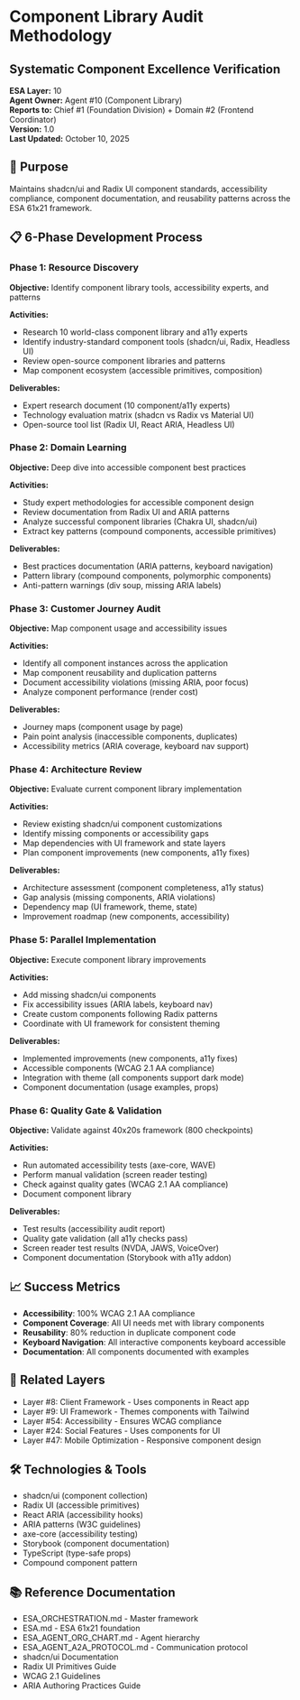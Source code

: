 # Component Library Audit Methodology
## Systematic Component Excellence Verification

**ESA Layer:** 10  
**Agent Owner:** Agent #10 (Component Library)  
**Reports to:** Chief #1 (Foundation Division) + Domain #2 (Frontend Coordinator)  
**Version:** 1.0  
**Last Updated:** October 10, 2025

## 🎯 Purpose
Maintains shadcn/ui and Radix UI component standards, accessibility compliance, component documentation, and reusability patterns across the ESA 61x21 framework.

## 📋 6-Phase Development Process

### Phase 1: Resource Discovery
**Objective:** Identify component library tools, accessibility experts, and patterns

**Activities:**
- Research 10 world-class component library and a11y experts
- Identify industry-standard component tools (shadcn/ui, Radix, Headless UI)
- Review open-source component libraries and patterns
- Map component ecosystem (accessible primitives, composition)

**Deliverables:**
- Expert research document (10 component/a11y experts)
- Technology evaluation matrix (shadcn vs Radix vs Material UI)
- Open-source tool list (Radix UI, React ARIA, Headless UI)

### Phase 2: Domain Learning
**Objective:** Deep dive into accessible component best practices

**Activities:**
- Study expert methodologies for accessible component design
- Review documentation from Radix UI and ARIA patterns
- Analyze successful component libraries (Chakra UI, shadcn/ui)
- Extract key patterns (compound components, accessible primitives)

**Deliverables:**
- Best practices documentation (ARIA patterns, keyboard navigation)
- Pattern library (compound components, polymorphic components)
- Anti-pattern warnings (div soup, missing ARIA labels)

### Phase 3: Customer Journey Audit
**Objective:** Map component usage and accessibility issues

**Activities:**
- Identify all component instances across the application
- Map component reusability and duplication patterns
- Document accessibility violations (missing ARIA, poor focus)
- Analyze component performance (render cost)

**Deliverables:**
- Journey maps (component usage by page)
- Pain point analysis (inaccessible components, duplicates)
- Accessibility metrics (ARIA coverage, keyboard nav support)

### Phase 4: Architecture Review
**Objective:** Evaluate current component library implementation

**Activities:**
- Review existing shadcn/ui component customizations
- Identify missing components or accessibility gaps
- Map dependencies with UI framework and state layers
- Plan component improvements (new components, a11y fixes)

**Deliverables:**
- Architecture assessment (component completeness, a11y status)
- Gap analysis (missing components, ARIA violations)
- Dependency map (UI framework, theme, state)
- Improvement roadmap (new components, accessibility)

### Phase 5: Parallel Implementation
**Objective:** Execute component library improvements

**Activities:**
- Add missing shadcn/ui components
- Fix accessibility issues (ARIA labels, keyboard nav)
- Create custom components following Radix patterns
- Coordinate with UI framework for consistent theming

**Deliverables:**
- Implemented improvements (new components, a11y fixes)
- Accessible components (WCAG 2.1 AA compliance)
- Integration with theme (all components support dark mode)
- Component documentation (usage examples, props)

### Phase 6: Quality Gate & Validation
**Objective:** Validate against 40x20s framework (800 checkpoints)

**Activities:**
- Run automated accessibility tests (axe-core, WAVE)
- Perform manual validation (screen reader testing)
- Check against quality gates (WCAG 2.1 AA compliance)
- Document component library

**Deliverables:**
- Test results (accessibility audit report)
- Quality gate validation (all a11y checks pass)
- Screen reader test results (NVDA, JAWS, VoiceOver)
- Component documentation (Storybook with a11y addon)

## 📈 Success Metrics
- **Accessibility**: 100% WCAG 2.1 AA compliance
- **Component Coverage**: All UI needs met with library components
- **Reusability**: 80% reduction in duplicate component code
- **Keyboard Navigation**: All interactive components keyboard accessible
- **Documentation**: All components documented with examples

## 🔗 Related Layers
- Layer #8: Client Framework - Uses components in React app
- Layer #9: UI Framework - Themes components with Tailwind
- Layer #54: Accessibility - Ensures WCAG compliance
- Layer #24: Social Features - Uses components for UI
- Layer #47: Mobile Optimization - Responsive component design

## 🛠️ Technologies & Tools
- shadcn/ui (component collection)
- Radix UI (accessible primitives)
- React ARIA (accessibility hooks)
- ARIA patterns (W3C guidelines)
- axe-core (accessibility testing)
- Storybook (component documentation)
- TypeScript (type-safe props)
- Compound component pattern

## 📚 Reference Documentation
- ESA_ORCHESTRATION.md - Master framework
- ESA.md - ESA 61x21 foundation
- ESA_AGENT_ORG_CHART.md - Agent hierarchy
- ESA_AGENT_A2A_PROTOCOL.md - Communication protocol
- shadcn/ui Documentation
- Radix UI Primitives Guide
- WCAG 2.1 Guidelines
- ARIA Authoring Practices Guide
